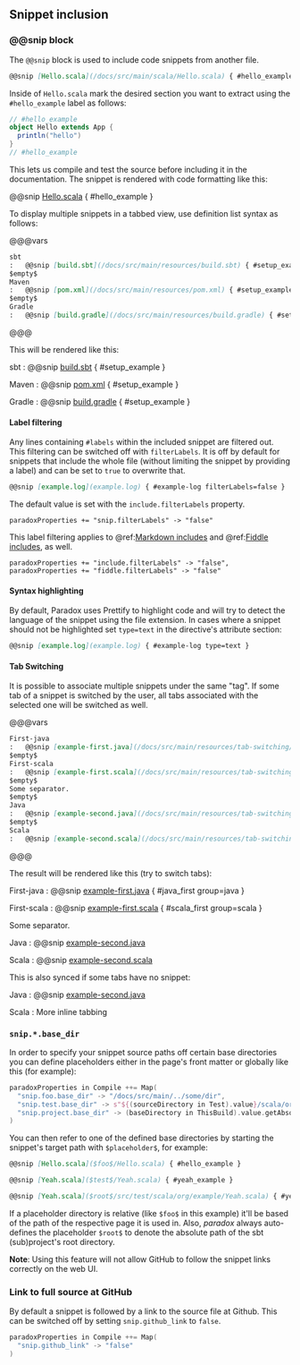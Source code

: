 Snippet inclusion
-----------------

### @@snip block

The `@@snip` block is used to include code snippets from another file.

```markdown
@@snip [Hello.scala](/docs/src/main/scala/Hello.scala) { #hello_example }
```

Inside of `Hello.scala` mark the desired section you want to extract using the `#hello_example` label as follows:

```scala
// #hello_example
object Hello extends App {
  println("hello")
}
// #hello_example
```

This lets us compile and test the source before including it in the documentation.
The snippet is rendered with code formatting like this:

@@snip [Hello.scala](/docs/src/main/scala/Hello.scala) { #hello_example }

To display multiple snippets in a tabbed view, use definition list syntax as follows:

@@@vars
```markdown
sbt
:   @@snip [build.sbt](/docs/src/main/resources/build.sbt) { #setup_example }
$empty$
Maven
:   @@snip [pom.xml](/docs/src/main/resources/pom.xml) { #setup_example }
$empty$
Gradle
:   @@snip [build.gradle](/docs/src/main/resources/build.gradle) { #setup_example }
```
@@@

This will be rendered like this:

sbt
:   @@snip [build.sbt](/docs/src/main/resources/build.sbt) { #setup_example }

Maven
:   @@snip [pom.xml](/docs/src/main/resources/pom.xml) { #setup_example }

Gradle
:   @@snip [build.gradle](/docs/src/main/resources/build.gradle) { #setup_example }


#### Label filtering

Any lines containing `#labels` within the included snippet are filtered out. This filtering can
be switched off with `filterLabels`. It is off by default for snippets that include the whole file
(without limiting the snippet by providing a label) and can be set to `true` to overwrite that.

```markdown
@@snip [example.log](example.log) { #example-log filterLabels=false }
```

The default value is set with the `include.filterLabels` property.

```
paradoxProperties += "snip.filterLabels" -> "false"
```

This label filtering applies to @ref:[Markdown includes](includes.md) and @ref:[Fiddle includes](fiddles.md), as well.

```
paradoxProperties += "include.filterLabels" -> "false",
paradoxProperties += "fiddle.filterLabels" -> "false"
```


#### Syntax highlighting

By default, Paradox uses Prettify to highlight code and will try to detect the
language of the snippet using the file extension. In cases where a snippet
should not be highlighted set `type=text` in the directive's attribute section:

```markdown
@@snip [example.log](example.log) { #example-log type=text }
```

#### Tab Switching

It is possible to associate multiple snippets under the same "tag". If some tab of a snippet is switched by the user, all tabs associated with the selected one will be switched as well.

@@@vars
```markdown
First-java
:   @@snip [example-first.java](/docs/src/main/resources/tab-switching/examples.java) { #java_first }
$empty$
First-scala
:   @@snip [example-first.scala](/docs/src/main/resources/tab-switching/examples.scala) { #scala_first }
$empty$
Some separator.
$empty$
Java
:   @@snip [example-second.java](/docs/src/main/resources/tab-switching/examples.java)
$empty$
Scala
:   @@snip [example-second.scala](/docs/src/main/resources/tab-switching/examples.scala)
```
@@@

The result will be rendered like this (try to switch tabs):

First-java
:   @@snip [example-first.java](/docs/src/main/resources/tab-switching/examples.java) { #java_first group=java }

First-scala
:   @@snip [example-first.scala](/docs/src/main/resources/tab-switching/examples.scala) { #scala_first group=scala }

Some separator.

Java
:   @@snip [example-second.java](/docs/src/main/resources/tab-switching/examples.java)

Scala
:   @@snip [example-second.scala](/docs/src/main/resources/tab-switching/examples.scala)

This is also synced if some tabs have no snippet:

Java
:   @@snip [example-second.java](/docs/src/main/resources/tab-switching/examples.java)

Scala
:   More inline tabbing

### `snip.*.base_dir`

In order to specify your snippet source paths off certain base directories you can define placeholders
either in the page's front matter or globally like this (for example):

```sbt
paradoxProperties in Compile ++= Map(
  "snip.foo.base_dir" -> "/docs/src/main/../some/dir",
  "snip.test.base_dir" -> s"${(sourceDirectory in Test).value}/scala/org/example",
  "snip.project.base_dir" -> (baseDirectory in ThisBuild).value.getAbsolutePath
)
```

You can then refer to one of the defined base directories by starting the snippet's target path with `$placeholder$`,
for example:

```markdown
@@snip [Hello.scala]($foo$/Hello.scala) { #hello_example }

@@snip [Yeah.scala]($test$/Yeah.scala) { #yeah_example }

@@snip [Yeah.scala]($root$/src/test/scala/org/example/Yeah.scala) { #yeah_example }
```

If a placeholder directory is relative (like `$foo$` in this example) it'll be based of the path of the respective page
it is used in. Also, *paradox* always auto-defines the placeholder `$root$` to denote the absolute path of the
sbt (sub)project's root directory.

**Note**: Using this feature will not allow GitHub to follow the snippet links correctly on the web UI.


### Link to full source at GitHub

By default a snippet is followed by a link to the source file at Github. This can be switched off by setting `snip.github_link` to `false`.

```sbt
paradoxProperties in Compile ++= Map(
  "snip.github_link" -> "false"
)
```
